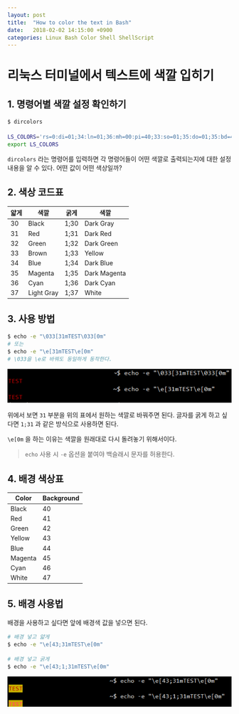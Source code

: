 ```yaml
---
layout: post
title:  "How to color the text in Bash"
date:   2018-02-02 14:15:00 +0900
categories: Linux Bash Color Shell ShellScript
---
```


# 리눅스 터미널에서 텍스트에 색깔 입히기

## 1. 명령어별 색깔 설정 확인하기

```sh
$ dircolors

LS_COLORS='rs=0:di=01;34:ln=01;36:mh=00:pi=40;33:so=01;35:do=01;35:bd=40;33;01:cd=40;33;01:or=40;31;01:mi=00:su=37;41:sg=30;43:ca=30;41:tw=30;42:ow=34;42:st=37;44:ex=01;32:*.tar=01;31:*.tgz=01;31:*.arc=01;31:*.arj=01;31:*.taz=01;31:*.lha=01;31:*.lz4=01;31:*.lzh=01;31:*.lzma=01;31:*.tlz=01;31:*.txz=01;31:*.tzo=01;31:*.t7z=01;31:*.zip=01;31:*.z=01;31:*.Z=01;31:*.dz=01;31:*.gz=01;31:*.lrz=01;31:*.lz=01;31:*.lzo=01;31:*.xz=01;31:*.bz2=01;31:*.bz=01;31:*.tbz=01;31:*.tbz2=01;31:*.tz=01;31:*.deb=01;31:*.rpm=01;31:*.jar=01;31:*.war=01;31:*.ear=01;31:*.sar=01;31:*.rar=01;31:*.alz=01;31:*.ace=01;31:*.zoo=01;31:*.cpio=01;31:*.7z=01;31:*.rz=01;31:*.cab=01;31:*.jpg=01;35:*.jpeg=01;35:*.gif=01;35:*.bmp=01;35:*.pbm=01;35:*.pgm=01;35:*.ppm=01;35:*.tga=01;35:*.xbm=01;35:*.xpm=01;35:*.tif=01;35:*.tiff=01;35:*.png=01;35:*.svg=01;35:*.svgz=01;35:*.mng=01;35:*.pcx=01;35:*.mov=01;35:*.mpg=01;35:*.mpeg=01;35:*.m2v=01;35:*.mkv=01;35:*.webm=01;35:*.ogm=01;35:*.mp4=01;35:*.m4v=01;35:*.mp4v=01;35:*.vob=01;35:*.qt=01;35:*.nuv=01;35:*.wmv=01;35:*.asf=01;35:*.rm=01;35:*.rmvb=01;35:*.flc=01;35:*.avi=01;35:*.fli=01;35:*.flv=01;35:*.gl=01;35:*.dl=01;35:*.xcf=01;35:*.xwd=01;35:*.yuv=01;35:*.cgm=01;35:*.emf=01;35:*.ogv=01;35:*.ogx=01;35:*.aac=00;36:*.au=00;36:*.flac=00;36:*.m4a=00;36:*.mid=00;36:*.midi=00;36:*.mka=00;36:*.mp3=00;36:*.mpc=00;36:*.ogg=00;36:*.ra=00;36:*.wav=00;36:*.oga=00;36:*.opus=00;36:*.spx=00;36:*.xspf=00;36:';
export LS_COLORS
```

`dircolors` 라는 명령어를 입력하면 각 명령어들이 어떤 색깔로 출력되는지에 대한 설정 내용을 알 수 있다.
어떤 값이 어떤 색상일까?

## 2. 색상 코드표


| 얇게 | 색깔 | 굵게 | 색깔 |
|-----------|------------|-----------|--------------|
| 30 | Black | 1;30 | Dark Gray |
| 31 | Red | 1;31 | Dark Red |
| 32 | Green | 1;32 | Dark Green |
| 33 | Brown | 1;33 | Yellow |
| 34 | Blue | 1;34 | Dark Blue |
| 35 | Magenta | 1;35 | Dark Magenta |
| 36 | Cyan | 1;36 | Dark Cyan |
| 37 | Light Gray | 1;37 | White |


## 3. 사용 방법

```sh
$ echo -e "\033[31mTEST\033[0m"
# 또는
$ echo -e "\e[31mTEST\e[0m"
# \033을 \e로 바꿔도 동일하게 동작한다.
```

![사진1](https://raw.githubusercontent.com/rainofpainki/rainofpainki.github.io/master/assets/img/shell_text_color/01.PNG)


위에서 보면 `31` 부분을 위의 표에서 원하는 색깔로 바꿔주면 된다. 글자를 굵게 하고 싶다면 `1;31` 과 같은 방식으로 사용하면 된다.

`\e[0m` 을 하는 이유는 색깔을 원래대로 다시 돌려놓기 위해서이다. 

> `echo` 사용 시 `-e` 옵션을 붙여야 백슬래시 문자를 허용한다.


## 4. 배경 색상표

| Color | Background |
|---------|------------|
| Black | 40 |
| Red | 41 |
| Green | 42 |
| Yellow | 43 |
| Blue | 44 |
| Magenta | 45 |
| Cyan | 46 |
| White | 47 |


## 5. 배경 사용법

배경을 사용하고 싶다면 앞에 배경색 값을 넣으면 된다.

```sh
# 배경 넣고 얇게
$ echo -e "\e[43;31mTEST\e[0m"

# 배경 넣고 굵게
$ echo -e "\e[43;1;31mTEST\e[0m"
```

![사진2](https://raw.githubusercontent.com/rainofpainki/rainofpainki.github.io/master/assets/img/shell_text_color/02.PNG)